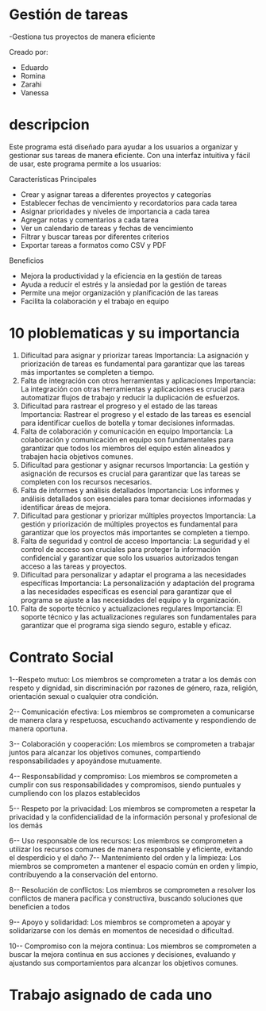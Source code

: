 # Gestión de tareas
-Gestiona tus proyectos de manera eficiente

Creado por:

- Eduardo
- Romina
- Zarahi
- Vanessa

# descripcion

Este programa está diseñado para ayudar a los usuarios a organizar y gestionar sus tareas de manera eficiente. Con una interfaz intuitiva y fácil de usar, este programa permite a los usuarios:

Características Principales

- Crear y asignar tareas a diferentes proyectos y categorías
- Establecer fechas de vencimiento y recordatorios para cada tarea
- Asignar prioridades y niveles de importancia a cada tarea
- Agregar notas y comentarios a cada tarea
- Ver un calendario de tareas y fechas de vencimiento
- Filtrar y buscar tareas por diferentes criterios
- Exportar tareas a formatos como CSV y PDF

Beneficios

- Mejora la productividad y la eficiencia en la gestión de tareas
- Ayuda a reducir el estrés y la ansiedad por la gestión de tareas
- Permite una mejor organización y planificación de las tareas
- Facilita la colaboración y el trabajo en equipo

# 10 ploblematicas y su importancia

1. Dificultad para asignar y priorizar tareas
Importancia: La asignación y priorización de tareas es fundamental para garantizar que las tareas más importantes se completen a tiempo.
2. Falta de integración con otros herramientas y aplicaciones
Importancia: La integración con otras herramientas y aplicaciones es crucial para automatizar flujos de trabajo y reducir la duplicación de esfuerzos.
3. Dificultad para rastrear el progreso y el estado de las tareas
Importancia: Rastrear el progreso y el estado de las tareas es esencial para identificar cuellos de botella y tomar decisiones informadas.
4. Falta de colaboración y comunicación en equipo
Importancia: La colaboración y comunicación en equipo son fundamentales para garantizar que todos los miembros del equipo estén alineados y trabajen hacia objetivos comunes.
5. Dificultad para gestionar y asignar recursos
Importancia: La gestión y asignación de recursos es crucial para garantizar que las tareas se completen con los recursos necesarios.
6. Falta de informes y análisis detallados
Importancia: Los informes y análisis detallados son esenciales para tomar decisiones informadas y identificar áreas de mejora.
7. Dificultad para gestionar y priorizar múltiples proyectos
Importancia: La gestión y priorización de múltiples proyectos es fundamental para garantizar que los proyectos más importantes se completen a tiempo.
8. Falta de seguridad y control de acceso
Importancia: La seguridad y el control de acceso son cruciales para proteger la información confidencial y garantizar que solo los usuarios autorizados tengan acceso a las tareas y proyectos.
9. Dificultad para personalizar y adaptar el programa a las necesidades específicas
Importancia: La personalización y adaptación del programa a las necesidades específicas es esencial para garantizar que el programa se ajuste a las necesidades del equipo y la organización.
10. Falta de soporte técnico y actualizaciones regulares
Importancia: El soporte técnico y las actualizaciones regulares son fundamentales para garantizar que el programa siga siendo seguro, estable y eficaz.

# Contrato Social

1--Respeto mutuo: Los miembros se comprometen a tratar a los demás con respeto y dignidad, sin discriminación por razones de género, raza, religión, orientación sexual o cualquier otra condición.

2-- Comunicación efectiva: Los miembros se comprometen a comunicarse de manera clara y respetuosa, escuchando activamente y respondiendo de manera oportuna.

3-- Colaboración y cooperación: Los miembros se comprometen a trabajar juntos para alcanzar los objetivos comunes, compartiendo responsabilidades y apoyándose mutuamente.

4-- Responsabilidad y compromiso: Los miembros se comprometen a cumplir con sus responsabilidades y compromisos, siendo puntuales y cumpliendo con los plazos establecidos

5-- Respeto por la privacidad: Los miembros se comprometen a respetar la privacidad y la confidencialidad de la información personal y profesional de los demás

6-- Uso responsable de los recursos: Los miembros se comprometen a utilizar los recursos comunes de manera responsable y eficiente, evitando el desperdicio y el daño
7-- Mantenimiento del orden y la limpieza: Los miembros se comprometen a mantener el espacio común en orden y limpio, contribuyendo a la conservación del entorno.

8-- Resolución de conflictos: Los miembros se comprometen a resolver los conflictos de manera pacífica y constructiva, buscando soluciones que beneficien a todos

9-- Apoyo y solidaridad: Los miembros se comprometen a apoyar y solidarizarse con los demás en momentos de necesidad o dificultad.

10-- Compromiso con la mejora continua: Los miembros se comprometen a buscar la mejora continua en sus acciones y decisiones, evaluando y ajustando sus comportamientos para alcanzar los objetivos comunes.

# Trabajo asignado de cada uno

















































